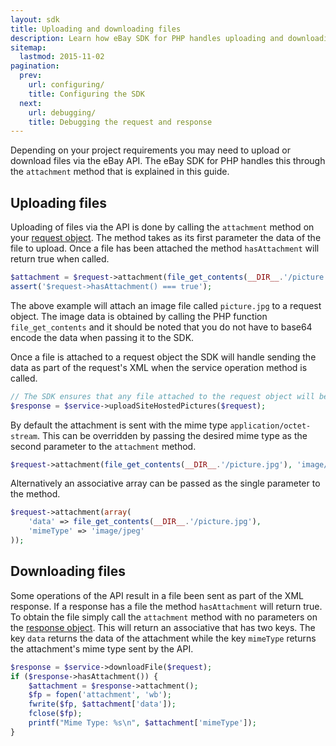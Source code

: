 ```yaml
---
layout: sdk
title: Uploading and downloading files
description: Learn how eBay SDK for PHP handles uploading and downloading of files.
sitemap:
  lastmod: 2015-11-02
pagination:
  prev:
    url: configuring/
    title: Configuring the SDK
  next:
    url: debugging/
    title: Debugging the request and response
---
```

Depending on your project requirements you may need to upload or download files via the eBay API. The eBay SDK for PHP handles this through the `attachment` method that is explained in this guide.

## Uploading files

Uploading of files via the API is done by calling the `attachment` method on your [request object](/sdk/guides/getting-started/#request-object). The method takes as its first parameter the data of the file to upload. Once a file has been attached the method `hasAttachment` will return true when called.

```php
$attachment = $request->attachment(file_get_contents(__DIR__.'/picture.jpg'));
assert('$request->hasAttachment() === true');
```

The above example will attach an image file called `picture.jpg` to a request object. The image data is obtained by calling the PHP function `file_get_contents` and it should be noted that you do not have to base64 encode the data when passing it to the SDK.

Once a file is attached to a request object the SDK will handle sending the data as part of the request's XML when the service operation method is called.

```php
// The SDK ensures that any file attached to the request object will be sent as part of the XML.
$response = $service->uploadSiteHostedPictures($request);
```

By default the attachment is sent with the mime type `application/octet-stream`. This can be overridden by passing the desired mime type as the second parameter to the `attachment` method.

```php
$request->attachment(file_get_contents(__DIR__.'/picture.jpg'), 'image/jpeg');
```

Alternatively an associative array can be passed as the single parameter to the method.

```php
$request->attachment(array(
    'data' => file_get_contents(__DIR__.'/picture.jpg'),
    'mimeType' => 'image/jpeg'
));
```

## Downloading files

Some operations of the API result in a file been sent as part of the XML response. If a response has a file the method `hasAttachment` will return true. To obtain the file simply call the `attachment` method with no parameters on the [response object](/sdk/guides/getting-started/#response-object). This will return an associative that has two keys. The key `data` returns the data of the attachment while the key `mimeType` returns the attachment's mime type sent by the API.

```php
$response = $service->downloadFile($request);
if ($response->hasAttachment()) {
    $attachment = $response->attachment();
    $fp = fopen('attachment', 'wb');
    fwrite($fp, $attachment['data']);
    fclose($fp);
    printf("Mime Type: %s\n", $attachment['mimeType']);
}
```
